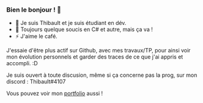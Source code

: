 ### Bien le bonjour ! 👋

- 🔭 Je suis Thibault et je suis étudiant en dév.
- 🌱 Toujours quelque soucis en C# et autre, mais ça va !
- ⚡ J'aime le café.

J'essaie d'être plus actif sur Github, avec mes travaux/TP, pour ainsi voir mon évolution personnels et garder des traces de ce que j'ai appris et accompli. :D

Je suis ouvert à toute discusion, même si ça concerne pas la prog, sur mon discord : Thibault#4107

Vous pouvez voir mon [portfolio](https://thibaultlaude.fr/) aussi !
